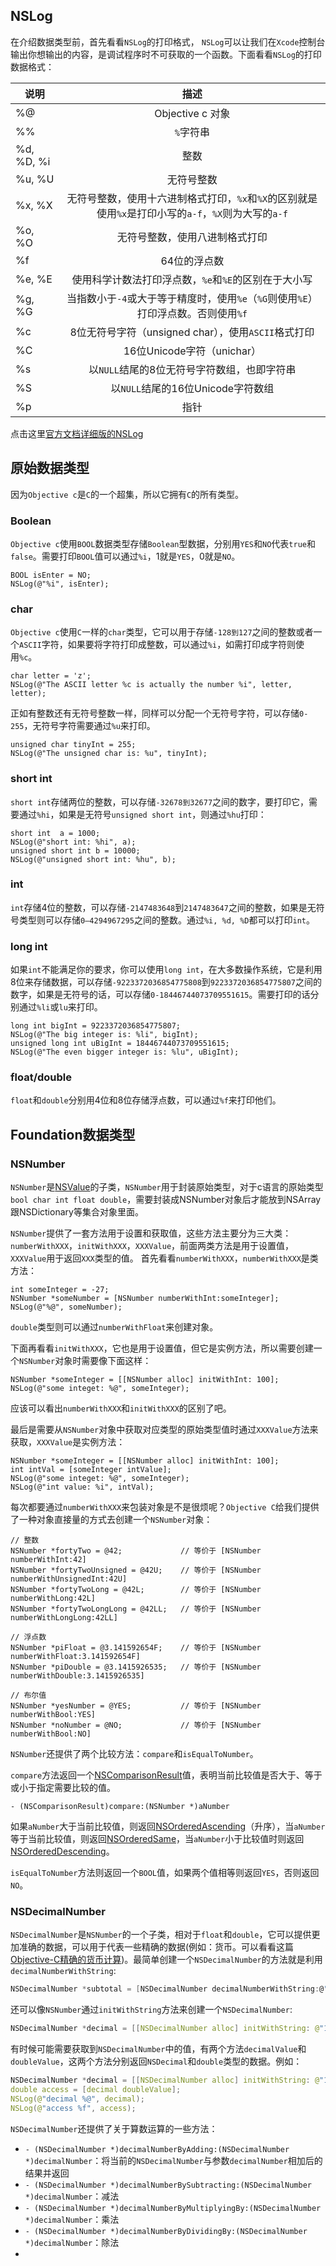 ## NSLog

在介绍数据类型前，首先看看`NSLog`的打印格式， `NSLog`可以让我们在`Xcode`控制台输出你想输出的内容，是调试程序时不可获取的一个函数。下面看看`NSLog`的打印数据格式：

说明 | 描述  
------|:------:
%@  | Objective c 对象
%%  | `%`字符串
%d, %D, %i | 整数
%u, %U | 无符号整数
%x, %X | 无符号整数，使用十六进制格式打印，`%x`和`%X`的区别就是使用`%x`是打印小写的`a-f`，`%X`则为大写的`a-f`
%o, %O | 无符号整数，使用八进制格式打印
%f | 64位的浮点数
%e, %E | 使用科学计数法打印浮点数，`%e`和`%E`的区别在于大小写
%g, %G | 当指数小于`-4`或大于等于精度时，使用`%e`（`%G`则使用`%E`）打印浮点数。否则使用`%f`
%c | 8位无符号字符（unsigned char），使用`ASCII`格式打印
%C | 16位Unicode字符（unichar）
%s | 以`NULL`结尾的8位无符号字符数组，也即字符串
%S | 以`NULL`结尾的16位Unicode字符数组
%p | 指针

点击这里[官方文档详细版的NSLog][1]

## 原始数据类型

因为`Objective c`是`C`的一个超集，所以它拥有`C`的所有类型。

### Boolean

`Objective c`使用`BOOL`数据类型存储`Boolean`型数据，分别用`YES`和`NO`代表`true`和`false`。需要打印`BOOL`值可以通过`%i`，1就是`YES`，0就是`NO`。

    BOOL isEnter = NO;
    NSLog(@"%i", isEnter);
    
### char

`Objective c`使用`C`一样的`char`类型，它可以用于存储`-128到127`之间的整数或者一个`ASCII`字符，如果要将字符打印成整数，可以通过`%i`，如需打印成字符则使用`%c`。

    char letter = 'z';
    NSLog(@"The ASCII letter %c is actually the number %i", letter, letter);
    
正如有整数还有无符号整数一样，同样可以分配一个无符号字符，可以存储`0-255`，无符号字符需要通过`%u`来打印。

    unsigned char tinyInt = 255;
    NSLog(@"The unsigned char is: %u", tinyInt);
    
### short int

`short int`存储两位的整数，可以存储`-32678到32677`之间的数字，要打印它，需要通过`%hi`，如果是无符号`unsigned short int`，则通过`%hu`打印：

    short int  a = 1000;
    NSLog(@"short int: %hi", a);
    unsigned short int b = 10000;
    NSLog(@"unsigned short int: %hu", b);
    
### int

`int`存储4位的整数，可以存储`-2147483648`到`2147483647`之间的整数，如果是无符号类型则可以存储`0–4294967295`之间的整数。通过`%i, %d, %D`都可以打印`int`。

### long int

如果`int`不能满足你的要求，你可以使用`long int`，在大多数操作系统，它是利用8位来存储数据，可以存储`-9223372036854775808`到`9223372036854775807`之间的数字，如果是无符号的话，可以存储`0-18446744073709551615`。需要打印的话分别通过`%li`或`lu`来打印。

    long int bigInt = 9223372036854775807;
    NSLog(@"The big integer is: %li", bigInt);
    unsigned long int uBigInt = 18446744073709551615;
    NSLog(@"The even bigger integer is: %lu", uBigInt);
    
### float/double

`float`和`double`分别用4位和8位存储浮点数，可以通过`%f`来打印他们。

## Foundation数据类型

### NSNumber

`NSNumber`是[NSValue][2]的子类，`NSNumber`用于封装原始类型，对于c语言的原始类型`bool char int float double`，需要封装成NSNumber对象后才能放到NSArray跟NSDictionary等集合对象里面。

`NSNumber`提供了一套方法用于设置和获取值，这些方法主要分为三大类：`numberWithXXX`，`initWithXXX`，`XXXValue`，前面两类方法是用于设置值，`XXXValue`用于返回`XXX`类型的值。
首先看看`numberWithXXX`，`numberWithXXX`是类方法：

    int someInteger = -27;
    NSNumber *someNumber = [NSNumber numberWithInt:someInteger];
    NSLog(@"%@", someNumber);
    
`double`类型则可以通过`numberWithFloat`来创建对象。

下面再看看`initWithXXX`，它也是用于设置值，但它是实例方法，所以需要创建一个`NSNumber`对象时需要像下面这样：

    NSNumber *someInteger = [[NSNumber alloc] initWithInt: 100];
    NSLog(@"some integet: %@", someInteger);
    
应该可以看出`numberWithXXX`和`initWithXXX`的区别了吧。

最后是需要从`NSNumber`对象中获取对应类型的原始类型值时通过`XXXValue`方法来获取，`XXXValue`是实例方法：

    NSNumber *someInteger = [[NSNumber alloc] initWithInt: 100];
    int intVal = [someInteger intValue];
    NSLog(@"some integet: %@", someInteger);
    NSLog(@"int value: %i", intVal);
    
每次都要通过`numberWithXXX`来包装对象是不是很烦呢？`Objective C`给我们提供了一种对象直接量的方式去创建一个`NSNumber`对象：

    // 整数
    NSNumber *fortyTwo = @42;             // 等价于 [NSNumber numberWithInt:42]
    NSNumber *fortyTwoUnsigned = @42U;    // 等价于 [NSNumber numberWithUnsignedInt:42U]
    NSNumber *fortyTwoLong = @42L;        // 等价于 [NSNumber numberWithLong:42L]
    NSNumber *fortyTwoLongLong = @42LL;   // 等价于 [NSNumber numberWithLongLong:42LL]

    // 浮点数
    NSNumber *piFloat = @3.141592654F;    // 等价于 [NSNumber numberWithFloat:3.141592654F]
    NSNumber *piDouble = @3.1415926535;   // 等价于 [NSNumber numberWithDouble:3.1415926535]

    // 布尔值
    NSNumber *yesNumber = @YES;           // 等价于 [NSNumber numberWithBool:YES]
    NSNumber *noNumber = @NO;             // 等价于 [NSNumber numberWithBool:NO]
    
`NSNumber`还提供了两个比较方法：`compare`和`isEqualToNumber`。

`compare`方法返回一个[NSComparisonResult][3]值，表明当前比较值是否大于、等于或小于指定需要比较的值。

    - (NSComparisonResult)compare:(NSNumber *)aNumber
    
如果`aNumber`大于当前比较值，则返回[NSOrderedAscending][4]（升序），当`aNumber`等于当前比较值，则返回[NSOrderedSame][5]，当`aNumber`小于比较值时则返回[NSOrderedDescending][6]。

`isEqualToNumber`方法则返回一个`BOOL`值，如果两个值相等则返回`YES`，否则返回`NO`。

### NSDecimalNumber

`NSDecimalNumber`是`NSNumber`的一个子类，相对于`float`和`double`，它可以提供更加准确的数据，可以用于代表一些精确的数据(例如：货币。可以看看这篇[Objective-C精确的货币计算][7])。最简单创建一个`NSDecimalNumber`的方法就是利用`decimalNumberWithString`:

```c
NSDecimalNumber *subtotal = [NSDecimalNumber decimalNumberWithString:@"10.99"];
```

还可以像`NSNumber`通过`initWithString`方法来创建一个`NSDecimalNumber`:

```c
NSDecimalNumber *decimal = [[NSDecimalNumber alloc] initWithString: @"10.55"];
```
有时候可能需要获取到`NSDecimalNumber`中的值，有两个方法`decimalValue`和`doubleValue`，这两个方法分别返回`NSDecimal`和`double`类型的数据。例如：

```c
NSDecimalNumber *decimal = [[NSDecimalNumber alloc] initWithString: @"10.55"];
double access = [decimal doubleValue];
NSLog(@"decimal %@", decimal);
NSLog(@"access %f", access);
```

`NSDecimalNumber`还提供了关于算数运算的一些方法：

 - `- (NSDecimalNumber *)decimalNumberByAdding:(NSDecimalNumber *)decimalNumber`：将当前的`NSDecimalNumber`与参数`decimalNumber`相加后的结果并返回
 - `- (NSDecimalNumber *)decimalNumberBySubtracting:(NSDecimalNumber *)decimalNumber`：减法
 - `- (NSDecimalNumber *)decimalNumberByMultiplyingBy:(NSDecimalNumber *)decimalNumber`：乘法
 - `- (NSDecimalNumber *)decimalNumberByDividingBy:(NSDecimalNumber *)decimalNumber`：除法
 - 

  [1]: https://developer.apple.com/library/mac/documentation/Cocoa/Conceptual/Strings/Articles/formatSpecifiers.html#//apple_ref/doc/uid/TP40004265
  [2]: https://developer.apple.com/library/mac/documentation/cocoa/reference/foundation/classes/NSValue_Class/Reference/Reference.html#//apple_ref/occ/cl/NSValue
  [3]: https://developer.apple.com/library/mac/documentation/cocoa/reference/foundation/Miscellaneous/Foundation_Constants/Reference/reference.html#//apple_ref/doc/c_ref/NSComparisonResult
  [4]: https://developer.apple.com/library/mac/documentation/cocoa/reference/foundation/Miscellaneous/Foundation_Constants/Reference/reference.html#//apple_ref/doc/c_ref/NSOrderedAscending
  [5]: https://developer.apple.com/library/mac/documentation/cocoa/reference/foundation/Miscellaneous/Foundation_Constants/Reference/reference.html#//apple_ref/doc/c_ref/NSOrderedSame
  [6]: https://developer.apple.com/library/mac/documentation/cocoa/reference/foundation/Miscellaneous/Foundation_Constants/Reference/reference.html#//apple_ref/doc/c_ref/NSOrderedDescending
  [7]: http://arthurchen.blog.51cto.com/2483760/761426